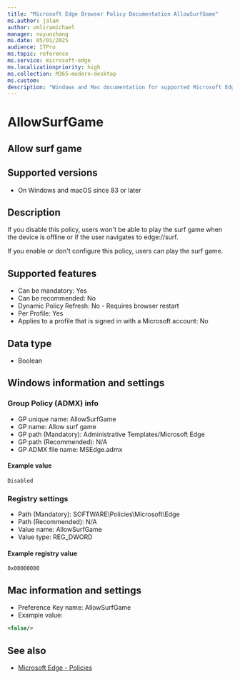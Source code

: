 ```yaml
---
title: "Microsoft Edge Browser Policy Documentation AllowSurfGame"
ms.author: jalam
author: vmliramichael
manager: nuyunzhang
ms.date: 05/01/2025
audience: ITPro
ms.topic: reference
ms.service: microsoft-edge
ms.localizationpriority: high
ms.collection: M365-modern-desktop
ms.custom:
description: "Windows and Mac documentation for supported Microsoft Edge Browser policy: Allow surf game"
---
```


<!--THIS FILE IS AUTOMATICALLY GENERATED. MANUAL CHANGES WILL BE OVERWRITTEN.-->
<!--Please contact the Microsoft Edge Manageability team with any questions.-->

# AllowSurfGame

## Allow surf game


## Supported versions

- On Windows and macOS since 83 or later

## Description

If you disable this policy, users won't be able to play the surf game when the device is offline or if the user navigates to edge://surf.

If you enable or don't configure this policy, users can play the surf game.

## Supported features

- Can be mandatory: Yes
- Can be recommended: No
- Dynamic Policy Refresh: No - Requires browser restart
- Per Profile: Yes
- Applies to a profile that is signed in with a Microsoft account: No

## Data type

- Boolean

## Windows information and settings

### Group Policy (ADMX) info

- GP unique name: AllowSurfGame
- GP name: Allow surf game
- GP path (Mandatory): Administrative Templates/Microsoft Edge
- GP path (Recommended): N/A
- GP ADMX file name: MSEdge.admx

#### Example value

```
Disabled
```

### Registry settings

- Path (Mandatory): SOFTWARE\Policies\Microsoft\Edge
- Path (Recommended): N/A
- Value name: AllowSurfGame
- Value type: REG_DWORD

#### Example registry value

```
0x00000000
```


## Mac information and settings

- Preference Key name: AllowSurfGame
- Example value:

```xml
<false/>
```

## See also
- [Microsoft Edge - Policies](../microsoft-edge-policies.md)
